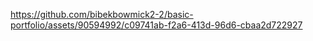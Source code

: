 

https://github.com/bibekbowmick2-2/basic-portfolio/assets/90594992/c09741ab-f2a6-413d-96d6-cbaa2d722927

